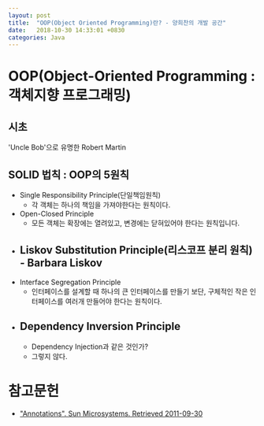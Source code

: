 ```yaml
---
layout: post
title:  "OOP(Object Oriented Programming)란? - 양희찬의 개발 공간"
date:   2018-10-30 14:33:01 +0830
categories: Java
---
```


# OOP(Object-Oriented Programming : 객체지향 프로그래밍)
## 시초
'Uncle Bob'으로 유명한 Robert Martin

## SOLID 법칙 : OOP의 5원칙
- Single Responsibility Principle(단일책임원칙)
    - 각 객체는 하나의 책임을 가져야한다는 원칙이다.
- Open-Closed Principle
    - 모든 객체는 확장에는 열려있고, 변경에는 닫혀있어야 한다는 원칙입니다.
- Liskov Substitution Principle(리스코프 분리 원칙) - Barbara Liskov
    - 
- Interface Segregation Principle
    - 인터페이스를 설계할 때 하나의 큰 인터페이스를 만들기 보단, 구체적인 작은 인터페이스를 여러개 만들어야 한다는 원칙이다.
- Dependency Inversion Principle
    - 
    - Dependency Injection과 같은 것인가?
    - 그렇지 않다. 
    
# 참고문헌
- ["Annotations". Sun Microsystems. Retrieved 2011-09-30](https://docs.oracle.com/javase/1.5.0/docs/guide/language/annotations.html)